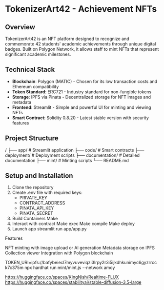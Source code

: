 # TokenizerArt42 - Achievement NFTs

## Overview
TokenizerArt42 is an NFT platform designed to recognize and commemorate 42 students' academic achievements through unique digital badges. Built on Polygon Network, it allows staff to mint NFTs that represent significant academic milestones.

## Technical Stack
- **Blockchain**: Polygon (MATIC) - Chosen for its low transaction costs and Ethereum compatibility
- **Token Standard**: ERC721 - Industry standard for non-fungible tokens
- **Storage**: IPFS via Pinata - Decentralized storage for NFT images and metadata
- **Frontend**: Streamlit - Simple and powerful UI for minting and viewing NFTs
- **Smart Contract**: Solidity 0.8.20 - Latest stable version with security features

## Project Structure

/
├── app/                    # Streamlit application
├── code/                   # Smart contracts
├── deployment/             # Deployment scripts
├── documentation/          # Detailed documentation
├── mint/                   # Minting scripts
└── README.md


## Setup and Installation
1. Clone the repository
2. Create .env file with required keys:
   - PRIVATE_KEY
   - CONTRACT_ADDRESS
   - PINATA_API_KEY
   - PINATA_SECRET
3. Build Containers
    Make
4. Interact with contract
    Make exec
    Make compile
    Make deploy
5. Launch app
    streamlit run app/app.py

Features

NFT minting with image upload or AI generation
Metadata storage on IPFS
Collection viewer
Integration with Polygon blockchain



TOKEN_URI=ipfs://bafybeiecl7myvuveviqzi3lrpy2r3i5ijkdhkunimyc6gyzrrcck7c375m npx hardhat run mint/mint.js --network amoy



https://huggingface.co/spaces/KingNish/Realtime-FLUX
https://huggingface.co/spaces/stabilityai/stable-diffusion-3.5-large